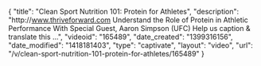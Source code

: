 {
    "title": "Clean Sport Nutrition 101: Protein for Athletes",
    "description": "http:\/\/www.thriveforward.com Understand the Role of Protein in Athletic Performance With Special Guest, Aaron Simpson (UFC) Help us caption & translate this ...",
    "videoid": "165489",
    "date_created": "1399316156",
    "date_modified": "1418181403",
    "type": "captivate",
    "layout": "video",
    "url": "\/v\/clean-sport-nutrition-101-protein-for-athletes\/165489"
}